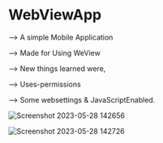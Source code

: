 # WebViewApp

--> A simple Mobile Application 

--> Made for Using WeView

--> New things learned were,

--> Uses-permissions

--> Some websettings & JavaScriptEnabled.

![Screenshot 2023-05-28 142656](https://github.com/stellarboymihir/WebViewApp/assets/83822717/a69125ac-19ae-494f-8915-26c41fb4322e)


![Screenshot 2023-05-28 142726](https://github.com/stellarboymihir/WebViewApp/assets/83822717/f580520c-8299-4640-be64-62fdaac05488)
